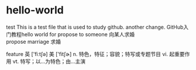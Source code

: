 # hello-world
test
This is a test file that is used to study github.
another change.
GitHub入门教程hello world for
propose to someone 向某人求婚  
propose marriage 求婚

feature
英 ['fiːtʃə]  美 ['fitʃɚ] 
n. 特色，特征；容貌；特写或专题节目
vi. 起重要作用
vt. 特写；以…为特色；由…主演




